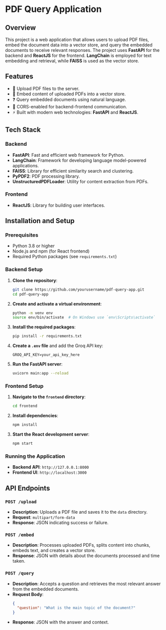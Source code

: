 # PDF Query Application

## Overview
This project is a web application that allows users to upload PDF files, embed the document data into a vector store, and query the embedded documents to receive relevant responses. The project uses **FastAPI** for the backend and **ReactJS** for the frontend. **LangChain** is employed for text embedding and retrieval, while **FAISS** is used as the vector store.

## Features
- 📂 Upload PDF files to the server.
- 🧠 Embed content of uploaded PDFs into a vector store.
- ❓ Query embedded documents using natural language.
- 🔄 CORS-enabled for backend-frontend communication.
- ⚡ Built with modern web technologies: **FastAPI** and **ReactJS**.

## Tech Stack
### Backend
- **FastAPI**: Fast and efficient web framework for Python.
- **LangChain**: Framework for developing language model-powered applications.
- **FAISS**: Library for efficient similarity search and clustering.
- **PyPDF2**: PDF processing library.
- **UnstructuredPDFLoader**: Utility for content extraction from PDFs.

### Frontend
- **ReactJS**: Library for building user interfaces.

## Installation and Setup

### Prerequisites
- Python 3.8 or higher
- Node.js and npm (for React frontend)
- Required Python packages (see `requirements.txt`)

### Backend Setup
1. **Clone the repository**:
    ```bash
    git clone https://github.com/yourusername/pdf-query-app.git
    cd pdf-query-app
    ```

2. **Create and activate a virtual environment**:
    ```bash
    python -m venv env
    source env/bin/activate  # On Windows use `env\Scripts\activate`
    ```

3. **Install the required packages**:
    ```bash
    pip install -r requirements.txt
    ```

4. **Create a `.env` file** and add the Groq API key:
    ```env
    GROQ_API_KEY=your_api_key_here
    ```

5. **Run the FastAPI server**:
    ```bash
    uvicorn main:app --reload
    ```

### Frontend Setup
1. **Navigate to the `frontend` directory**:
    ```bash
    cd frontend
    ```

2. **Install dependencies**:
    ```bash
    npm install
    ```

3. **Start the React development server**:
    ```bash
    npm start
    ```

### Running the Application
- **Backend API**: `http://127.0.0.1:8000`
- **Frontend UI**: `http://localhost:3000`

## API Endpoints
### `POST /upload`
- **Description**: Uploads a PDF file and saves it to the `data` directory.
- **Request**: `multipart/form-data`
- **Response**: JSON indicating success or failure.

### `POST /embed`
- **Description**: Processes uploaded PDFs, splits content into chunks, embeds text, and creates a vector store.
- **Response**: JSON with details about the documents processed and time taken.

### `POST /query`
- **Description**: Accepts a question and retrieves the most relevant answer from the embedded documents.
- **Request Body**:
    ```json
    {
      "question": "What is the main topic of the document?"
    }
    ```
- **Response**: JSON with the answer and context.


